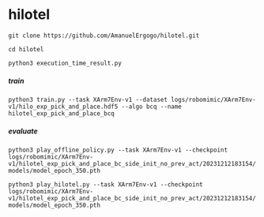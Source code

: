 # hilotel
`git clone https://github.com/AmanuelErgogo/hilotel.git`

`cd hilotel`

`python3 execution_time_result.py`

##### train

`python3 train.py --task XArm7Env-v1 --dataset logs/robomimic/XArm7Env-v1/hilo_exp_pick_and_place.hdf5 --algo bcq --name hilotel_exp_pick_and_place_bcq`

##### evaluate

`python3 play_offline_policy.py --task XArm7Env-v1 --checkpoint logs/robomimic/XArm7Env-v1/hilotel_exp_pick_and_place_bc_side_init_no_prev_act/20231212183154/models/model_epoch_350.pth`

`python3 play_hilotel.py --task XArm7Env-v1 --checkpoint logs/robomimic/XArm7Env-v1/hilotel_exp_pick_and_place_bc_side_init_no_prev_act/20231212183154/models/model_epoch_350.pth`
